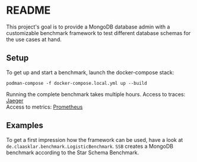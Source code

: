 # README
This project's goal is to provide a MongoDB database admin with a customizable benchmark
framework to test different database schemas for the use cases at hand.

## Setup
To get up and start a benchmark, launch the docker-compose stack:
```
podman-compose -f docker-compose.local.yml up --build
```
Running the complete benchmark takes multiple hours.
Access to traces: [Jaeger](http://localhost:16686)\
Access to metrics: [Prometheus](http://localhost:9090)

## Examples
To get a first impression how the framework can be used, have a look at `de.claasklar.benchmark.LogisticBenchmark`.
`SSB` creates a MongoDB benchmark according to the Star Schema Benchmark.
